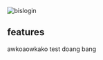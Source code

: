![bislogin](https://github.com/irfanyusuf13/project/assets/144302105/afa84ae4-9384-485e-9dfd-87697eeb4c67)

## features

awkoaowkako test doang bang
